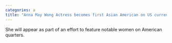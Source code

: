 ```yaml
---
categories: a
title: "Anna May Wong Actress becomes first Asian American on US currency"
---
```

She will appear as part of an effort to feature notable women on American quarters.